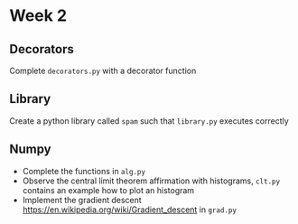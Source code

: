 # Week 2

## Decorators

Complete `decorators.py` with a decorator function

## Library

Create a python library called `spam` such that `library.py` executes correctly

## Numpy

- Complete the functions in `alg.py`
- Observe the central limit theorem affirmation with histograms, `clt.py` contains an example how to plot an histogram
- Implement the gradient descent https://en.wikipedia.org/wiki/Gradient_descent in `grad.py`
